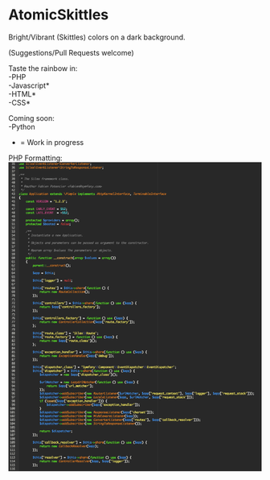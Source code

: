 AtomicSkittles
============

Bright/Vibrant (Skittles) colors on a dark background.

(Suggestions/Pull Requests welcome)

Taste the rainbow in:  
-PHP  
-Javascript*  
-HTML*  
-CSS*

Coming soon:  
-Python

* = Work in progress

PHP Formatting:  
![PHP](https://raw.githubusercontent.com/STLMikey/atomicskittles/master/phpss.png)
